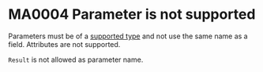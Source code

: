 # MA0004 Parameter is not supported

Parameters must be of a [supported type](/README.md#supported-types) and not use the same name as a field. Attributes are not supported.

`Result` is not allowed as parameter name.

